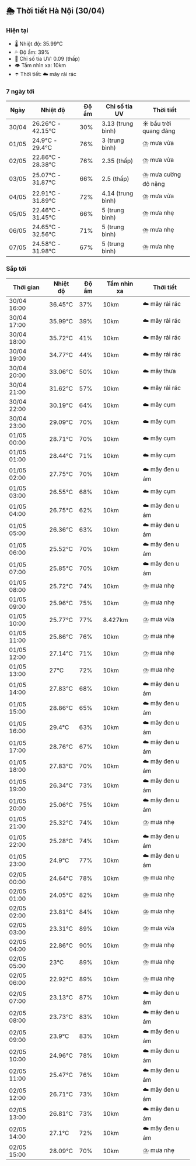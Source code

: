 ## 🌦️ Thời tiết Hà Nội (30/04)

### Hiện tại

- 🌡️ Nhiệt độ: 35.99℃
- 💦 Độ ẩm: 39%
- 🌟 Chỉ số tia UV: 0.09 (thấp)
- 👁️ Tầm nhìn xa: 10km
- ☂️ Thời tiết: ☁️ mây rải rác

### 7 ngày tới

| Ngày | Nhiệt độ | Độ ẩm | Chỉ số tia UV | Thời tiết |
| --- | --- | --- | --- | --- |
| 30/04 | 26.26℃ - 42.15℃ | 30% | 3.13 (trung bình) | ☀️ bầu trời quang đãng |
| 01/05 | 24.9℃ - 29.4℃ | 76% | 3 (trung bình) | ⛈️ mưa vừa |
| 02/05 | 22.86℃ - 28.38℃ | 76% | 2.35 (thấp) | ⛈️ mưa vừa |
| 03/05 | 25.07℃ - 31.87℃ | 66% | 2.5 (thấp) | ⛈️ mưa cường độ nặng |
| 04/05 | 22.91℃ - 31.89℃ | 72% | 4.14 (trung bình) | ⛈️ mưa vừa |
| 05/05 | 22.46℃ - 31.45℃ | 66% | 5 (trung bình) | ⛈️ mưa nhẹ |
| 06/05 | 24.65℃ - 32.56℃ | 71% | 5 (trung bình) | ⛈️ mưa nhẹ |
| 07/05 | 24.58℃ - 31.98℃ | 67% | 5 (trung bình) | ⛈️ mưa nhẹ |

### Sắp tới

| Thời gian | Nhiệt độ | Độ ẩm | Tầm nhìn xa | Thời tiết |
| --- | --- | --- | --- | --- |
| 30/04 16:00 | 36.45℃ | 37% | 10km | ☁️ mây rải rác |
| 30/04 17:00 | 35.99℃ | 39% | 10km | ☁️ mây rải rác |
| 30/04 18:00 | 35.72℃ | 41% | 10km | ☁️ mây rải rác |
| 30/04 19:00 | 34.77℃ | 44% | 10km | ☁️ mây rải rác |
| 30/04 20:00 | 33.06℃ | 50% | 10km | ☁️ mây thưa |
| 30/04 21:00 | 31.62℃ | 57% | 10km | ☁️ mây rải rác |
| 30/04 22:00 | 30.19℃ | 64% | 10km | ☁️ mây cụm |
| 30/04 23:00 | 29.09℃ | 70% | 10km | ☁️ mây cụm |
| 01/05 00:00 | 28.71℃ | 70% | 10km | ☁️ mây cụm |
| 01/05 01:00 | 28.44℃ | 71% | 10km | ☁️ mây cụm |
| 01/05 02:00 | 27.75℃ | 70% | 10km | ☁️ mây đen u ám |
| 01/05 03:00 | 26.55℃ | 68% | 10km | ☁️ mây cụm |
| 01/05 04:00 | 26.75℃ | 62% | 10km | ☁️ mây đen u ám |
| 01/05 05:00 | 26.36℃ | 63% | 10km | ☁️ mây đen u ám |
| 01/05 06:00 | 25.52℃ | 70% | 10km | ☁️ mây đen u ám |
| 01/05 07:00 | 25.85℃ | 70% | 10km | ☁️ mây đen u ám |
| 01/05 08:00 | 25.72℃ | 74% | 10km | ⛈️ mưa nhẹ |
| 01/05 09:00 | 25.96℃ | 75% | 10km | ⛈️ mưa nhẹ |
| 01/05 10:00 | 25.77℃ | 77% | 8.427km | ⛈️ mưa vừa |
| 01/05 11:00 | 25.86℃ | 76% | 10km | ⛈️ mưa nhẹ |
| 01/05 12:00 | 27.14℃ | 71% | 10km | ⛈️ mưa nhẹ |
| 01/05 13:00 | 27℃ | 72% | 10km | ⛈️ mưa nhẹ |
| 01/05 14:00 | 27.83℃ | 68% | 10km | ☁️ mây đen u ám |
| 01/05 15:00 | 28.86℃ | 65% | 10km | ☁️ mây đen u ám |
| 01/05 16:00 | 29.4℃ | 63% | 10km | ☁️ mây đen u ám |
| 01/05 17:00 | 28.76℃ | 67% | 10km | ☁️ mây đen u ám |
| 01/05 18:00 | 27.83℃ | 70% | 10km | ☁️ mây đen u ám |
| 01/05 19:00 | 26.34℃ | 73% | 10km | ☁️ mây đen u ám |
| 01/05 20:00 | 25.06℃ | 75% | 10km | ☁️ mây đen u ám |
| 01/05 21:00 | 25.32℃ | 74% | 10km | ⛈️ mưa nhẹ |
| 01/05 22:00 | 25.28℃ | 74% | 10km | ☁️ mây đen u ám |
| 01/05 23:00 | 24.9℃ | 77% | 10km | ☁️ mây đen u ám |
| 02/05 00:00 | 24.64℃ | 78% | 10km | ⛈️ mưa nhẹ |
| 02/05 01:00 | 24.05℃ | 82% | 10km | ⛈️ mưa nhẹ |
| 02/05 02:00 | 23.81℃ | 84% | 10km | ⛈️ mưa nhẹ |
| 02/05 03:00 | 23.31℃ | 89% | 10km | ⛈️ mưa vừa |
| 02/05 04:00 | 22.86℃ | 90% | 10km | ⛈️ mưa nhẹ |
| 02/05 05:00 | 23℃ | 89% | 10km | ⛈️ mưa nhẹ |
| 02/05 06:00 | 22.92℃ | 89% | 10km | ⛈️ mưa nhẹ |
| 02/05 07:00 | 23.13℃ | 87% | 10km | ☁️ mây đen u ám |
| 02/05 08:00 | 23.73℃ | 83% | 10km | ☁️ mây đen u ám |
| 02/05 09:00 | 23.9℃ | 83% | 10km | ☁️ mây đen u ám |
| 02/05 10:00 | 24.96℃ | 78% | 10km | ☁️ mây đen u ám |
| 02/05 11:00 | 25.47℃ | 76% | 10km | ☁️ mây đen u ám |
| 02/05 12:00 | 26.71℃ | 73% | 10km | ☁️ mây đen u ám |
| 02/05 13:00 | 26.81℃ | 73% | 10km | ☁️ mây đen u ám |
| 02/05 14:00 | 27.1℃ | 72% | 10km | ☁️ mây đen u ám |
| 02/05 15:00 | 28.09℃ | 70% | 10km | ⛈️ mưa nhẹ |
